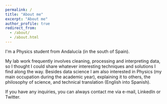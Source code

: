 ```yaml
---
permalink: /
title: "About me"
excerpt: "About me"
author_profile: true
redirect_from: 
  - /about/
  - /about.html
---
```


I'm a Physics student from Andalucía (in the south of Spain).

My lab work frequently involves cleaning, processing and interpreting data, so I thought I could share whatever interesting techniques and solutions I find along the way. Besides data science I am also interested in Physics (my main occupation during the academic year), explaining it to others, the philosophy of science, and technical translation (English into Spanish). 

If you have any inquiries, you can always contact me via e-mail, LinkedIn or Twitter.
